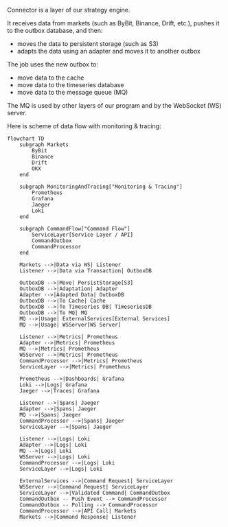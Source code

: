 Connector is a layer of our strategy engine.

It receives data from markets (such as ByBit, Binance, Drift, etc.), pushes it to the outbox database, and then:
- moves the data to persistent storage (such as S3)
- adapts the data using an adapter and moves it to another outbox

The job uses the new outbox to:
- move data to the cache
- move data to the timeseries database
- move data to the message queue (MQ)

The MQ is used by other layers of our program and by the WebSocket (WS) server.

Here is scheme of data flow with monitoring & tracing:

```mermaid
flowchart TD
    subgraph Markets
        ByBit
        Binance
        Drift
        OKX
    end

    subgraph MonitoringAndTracing["Monitoring & Tracing"]
        Prometheus
        Grafana
        Jaeger
        Loki
    end

    subgraph CommandFlow["Command Flow"]
        ServiceLayer[Service Layer / API]
        CommandOutbox
        CommandProcessor
    end

    Markets -->|Data via WS| Listener
    Listener -->|Data via Transaction| OutboxDB

    OutboxDB -->|Move| PersistStorage[S3]
    OutboxDB -->|Adaptation| Adapter
    Adapter -->|Adapted Data| OutboxDB
    OutboxDB -->|To Cache| Cache
    OutboxDB -->|To Timeseries DB| TimeseriesDB
    OutboxDB -->|To MQ| MQ
    MQ -->|Usage| ExternalServices[External Services]
    MQ -->|Usage| WSServer[WS Server]

    Listener -->|Metrics| Prometheus
    Adapter -->|Metrics| Prometheus
    MQ -->|Metrics| Prometheus
    WSServer -->|Metrics| Prometheus
    CommandProcessor -->|Metrics| Prometheus
    ServiceLayer -->|Metrics| Prometheus

    Prometheus -->|Dashboards| Grafana
    Loki -->|Logs| Grafana
    Jaeger -->|Traces| Grafana

    Listener -->|Spans| Jaeger
    Adapter -->|Spans| Jaeger
    MQ -->|Spans| Jaeger
    CommandProcessor -->|Spans| Jaeger
    ServiceLayer -->|Spans| Jaeger

    Listener -->|Logs| Loki
    Adapter -->|Logs| Loki
    MQ -->|Logs| Loki
    WSServer -->|Logs| Loki
    CommandProcessor -->|Logs| Loki
    ServiceLayer -->|Logs| Loki

    ExternalServices -->|Command Request| ServiceLayer
    WSServer -->|Command Request| ServiceLayer
    ServiceLayer -->|Validated Command| CommandOutbox
    CommandOutbox -- Push Event --> CommandProcessor
    CommandOutbox -- Polling --> CommandProcessor
    CommandProcessor -->|API Call| Markets
    Markets -->|Command Response| Listener
```
